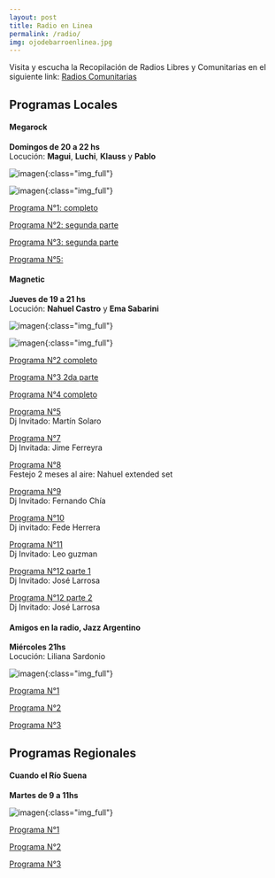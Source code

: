 ```yaml
---
layout: post
title: Radio en Linea
permalink: /radio/
img: ojodebarroenlinea.jpg
---
```


Visita y escucha la Recopilación de Radios Libres y Comunitarias en el siguiente link: [Radios Comunitarias](https://www.respeto.org.ar/radios)

## Programas Locales

#### Megarock  
__Domingos de 20 a 22 hs__  
Locución:
__Magui__, __Luchi__, __Klauss__ y __Pablo__

![imagen]({{site.baseurl}}/img/megarock1.jpeg){:class="img_full"}

![imagen]({{site.baseurl}}/img/megarock.jpg){:class="img_full"}

[Programa N°1: completo](https://archive.org/details/ojodebarro_megarock_1)

[Programa N°2: segunda parte](https://archive.org/details/ojodebarro_megarock_2)

[Programa N°3: segunda parte](https://archive.org/details/ojodebarro_megarock_3)

[Programa N°5:](https://archive.org/details/ojodebarro_megarock_6)

#### Magnetic  
__Jueves de 19 a 21 hs__  
Locución: __Nahuel Castro__ y __Ema Sabarini__

![imagen]({{site.baseurl}}/img/magnetic1.jpeg){:class="img_full"}

![imagen]({{site.baseurl}}/img/magnetic2.jpeg){:class="img_full"}

[Programa N°2 completo](https://archive.org/details/ojodebarro_magnetic_2)

[Programa N°3 2da parte](https://archive.org/details/ojodebarro_magnetic_3)

[Programa N°4 completo](https://archive.org/details/ojodebarro_magnetic_4)

[Programa N°5](https://archive.org/details/ojodebarro_magnetic_5)  
Dj Invitado: Martín Solaro

[Programa N°7](https://archive.org/details/ojodebarro_magnetic_8)  
Dj Invitada: Jime Ferreyra

[Programa N°8](https://archive.org/details/ojodebarro_magnetic_8_201809)  
Festejo 2 meses al aire: Nahuel extended set

[Programa N°9](https://archive.org/details/ojodebarro_magnetic_9)  
Dj Invitado: Fernando Chía

[Programa N°10](https://archive.org/details/ojodebarro_magnetic_10)  
Dj invitado: Fede Herrera

[Programa N°11](https://archive.org/details/ojodebarro_magnetic_11)  
Dj Invitado: Leo guzman

[Programa N°12 parte 1](https://archive.org/details/ojodebarro_magnetic_12_1)  
Dj Invitado: José Larrosa

[Programa N°12 parte 2](https://archive.org/details/ojodebarro_magnetic_12_2)  
Dj Invitado: José Larrosa


#### Amigos en la radio, Jazz Argentino

__Miércoles 21hs__  
Locución: Liliana Sardonio  

![imagen]({{site.baseurl}}/img/amigosenlaradio.jpeg){:class="img_full"}  

[Programa N°1](https://archive.org/details/ojodebarro_amigosenlaradio_1)

[Programa N°2](https://archive.org/details/ojodebarro_amigosenlaradio_2)

[Programa N°3](https://archive.org/details/ojodebarro_amigosporlaradio_3)

## Programas Regionales

#### Cuando el Río Suena
__Martes de 9 a 11hs__  

![imagen]({{site.baseurl}}/img/cuandoelriosuena.jpg){:class="img_full"}

[Programa N°1](https://archive.org/details/ojodebarro_cuandoelriosuena_1)

[Programa N°2](https://archive.org/details/ojodebarro_cuandoelriosuena_2)

[Programa N°3](https://archive.org/details/ojodebarro_cuandoelriosuena_3)
